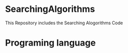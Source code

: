 # SearchingAlgorithms
This Repository includes the Searching Alogorithms Code 
# Programing language 
